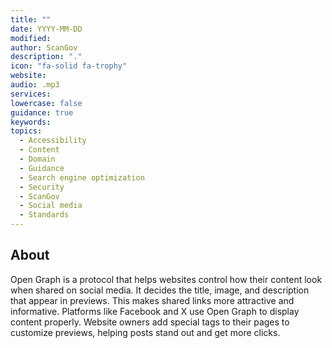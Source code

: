 ```yaml
---
title: ""
date: YYYY-MM-DD
modified: 
author: ScanGov
description: "."
icon: "fa-solid fa-trophy"
website: 
audio: .mp3
services: 
lowercase: false
guidance: true
keywords: 
topics:
  - Accessibility
  - Content
  - Domain
  - Guidance
  - Search engine optimization
  - Security
  - ScanGov
  - Social media
  - Standards
---
```


## About

Open Graph is a protocol that helps websites control how their content look when shared on social media. It decides the title, image, and description that appear in previews. This makes shared links more attractive and informative. Platforms like Facebook and X use Open Graph to display content properly. Website owners add special tags to their pages to customize previews, helping posts stand out and get more clicks.